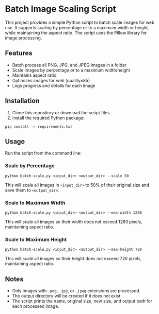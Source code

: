 # Batch Image Scaling Script

This project provides a simple Python script to batch scale images for web use. It supports scaling by percentage or to a maximum width or height, while maintaining the aspect ratio. The script uses the Pillow library for image processing.

## Features
- Batch process all PNG, JPG, and JPEG images in a folder
- Scale images by percentage or to a maximum width/height
- Maintains aspect ratio
- Optimizes images for web (quality=85)
- Logs progress and details for each image

## Installation

1. Clone this repository or download the script files.
2. Install the required Python package:

```
pip install -r requirements.txt
```

## Usage

Run the script from the command line:

### Scale by Percentage
```
python batch-scale.py <input_dir> <output_dir> --scale 50
```
This will scale all images in `<input_dir>` to 50% of their original size and save them to `<output_dir>`.

### Scale to Maximum Width
```
python batch-scale.py <input_dir> <output_dir> --max-width 1280
```
This will scale all images so their width does not exceed 1280 pixels, maintaining aspect ratio.

### Scale to Maximum Height
```
python batch-scale.py <input_dir> <output_dir> --max-height 720
```
This will scale all images so their height does not exceed 720 pixels, maintaining aspect ratio.

## Notes
- Only images with `.png`, `.jpg`, or `.jpeg` extensions are processed.
- The output directory will be created if it does not exist.
- The script prints the name, original size, new size, and output path for each processed image. 